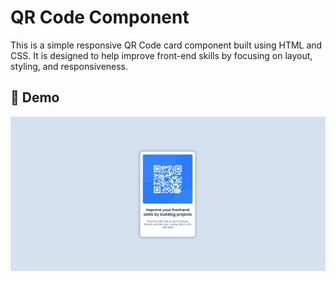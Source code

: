 # QR Code Component

This is a simple responsive QR Code card component built using HTML and CSS. It is designed to help improve front-end skills by focusing on layout, styling, and responsiveness.

## 🚀 Demo

![QR Code Screenshot](./screenshot.png)

